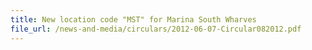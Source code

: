 ```yaml
---
title: New location code "MST" for Marina South Wharves
file_url: /news-and-media/circulars/2012-06-07-Circular082012.pdf
---
```

